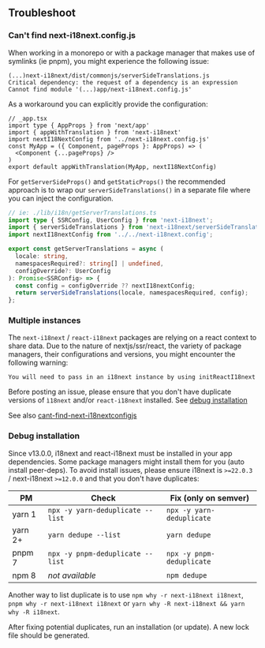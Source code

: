 ## Troubleshoot

### Can't find next-i18next.config.js

When working in a monorepo or with a package manager that makes use of symlinks (ie pnpm),
you might experience the following issue:

```
(...)next-i18next/dist/commonjs/serverSideTranslations.js
Critical dependency: the request of a dependency is an expression
Cannot find module '(...)app/next-i18next.config.js'
```

As a workaround you can explicitly provide the configuration:

```tsx
// _app.tsx
import type { AppProps } from 'next/app'
import { appWithTranslation } from 'next-i18next'
import nextI18NextConfig from '../next-i18next.config.js'
const MyApp = ({ Component, pageProps }: AppProps) => (
  <Component {...pageProps} />
)
export default appWithTranslation(MyApp, nextI18NextConfig)
```

For `getServerSideProps()` and `getStaticProps()` the recommended approach is
to wrap our `serverSideTranslations()` in a separate file where you can inject the
configuration.

```typescript
// ie: ./lib/i18n/getServerTranslations.ts
import type { SSRConfig, UserConfig } from 'next-i18next';
import { serverSideTranslations } from 'next-i18next/serverSideTranslations';
import nextI18nextConfig from '../../next-i18next.config';

export const getServerTranslations = async (
  locale: string,
  namespacesRequired?: string[] | undefined,
  configOverride?: UserConfig
): Promise<SSRConfig> => {
  const config = configOverride ?? nextI18nextConfig;
  return serverSideTranslations(locale, namespacesRequired, config);
};
```


### Multiple instances

The `next-i18next` / `react-i18next` packages are relying on a react context to 
share data. Due to the nature of nextjs/ssr/react, the variety of package managers,
their configurations and versions, you might encounter the following warning: 

```
You will need to pass in an i18next instance by using initReactI18next
```

Before posting an issue, please ensure that you don't have duplicate versions of
`ì18next` and/or `react-i18next` installed. See [debug installation](#debug-installation)

See also [cant-find-next-i18nextconfigjs](https://github.com/i18next/next-i18next/blob/master/TROUBLESHOOT.md#cant-find-next-i18nextconfigjs)

### Debug installation

Since v13.0.0, i18next and react-i18next must be installed in your app dependencies. 
Some package managers might install them for you (auto install peer-deps). To avoid
install issues, please ensure i18next is `>=22.0.3` / next-i18next `>=12.0.0` and that  you don't have duplicates: 

| PM           | Check                            | Fix (only on semver)      |
|--------------|----------------------------------|---------------------------|
| yarn 1       | `npx -y yarn-deduplicate --list` | `npx -y yarn-deduplicate` |
| yarn 2+      | `yarn dedupe --list`             | `yarn dedupe`             |
| pnpm 7       | `npx -y pnpm-deduplicate --list` | `npx -y pnpm-deduplicate` |
| npm 8        | *not available*                  | `npm dedupe`              |

Another way to list duplicate is to use `npm why -r next-i18next i18next`, `pnpm why -r next-i18next i18next`
or `yarn why -R next-i18next && yarn why -R i18next`.

After fixing potential duplicates, run an installation (or update). A new lock file should be generated.




